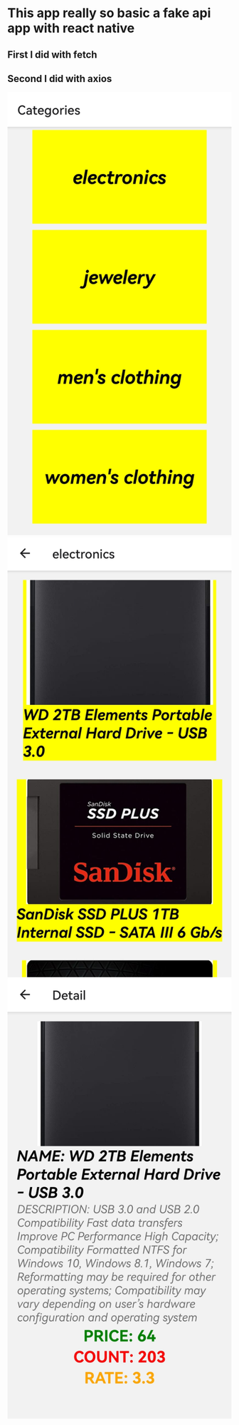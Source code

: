 # This app really so basic a fake api app with react native
## First I did with fetch
## Second I did with axios
![Screenshot](./assets/firstss.jpg)
![Screenshot](./assets/secondss.jpg)
![Screenshot](./assets/thirdss.jpg)